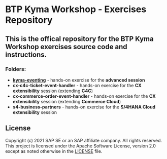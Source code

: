 # BTP Kyma Workshop - Exercises Repository

## This is the offical repository for the BTP Kyma Workshop exercises source code and instructions.

### Folders:

- [**kyma-eventing**](/tree/main/kyma-eventing) - hands-on exercise for the **advanced session**
- **cx-c4c-ticket-event-handler** - hands-on exercise for the **CX extensibility** session (extending **C4C**)
- **cx-commerce-order-event-handler** - hands-on exercise for the **CX extensibility** session (extending **Commerce Cloud**)
- **s4-business-partners** - hands-on exercise for the **S/4HANA Cloud extensibility** session

## License
Copyright (c) 2021 SAP SE or an SAP affiliate company. All rights reserved. This project is licensed under the Apache Software License, version 2.0 except as noted otherwise in the [LICENSE](LICENSES/Apache-2.0.txt) file.
